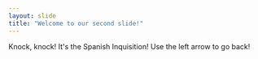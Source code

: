 ```yaml
---
layout: slide
title: "Welcome to our second slide!"
---
```

Knock, knock! It's the Spanish Inquisition! 
Use the left arrow to go back!
